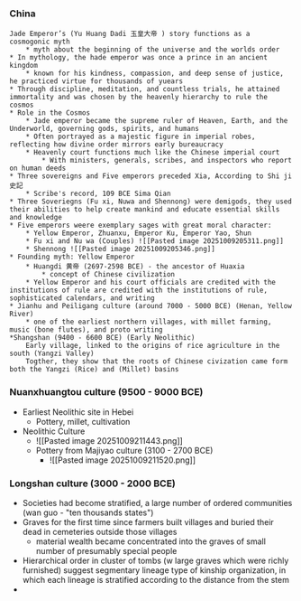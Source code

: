 ### China
	Jade Emperor’s (Yu Huang Dadi 玉皇大帝 ) story functions as a cosmogonic myth
		* myth about the beginning of the universe and the worlds order
	* In mythology, the hade emperor was once a prince in an ancient kingdom
		* known for his kindness, compassion, and deep sense of justice, he practiced virtue for thousands of yuears
	* Through discipline, meditation, and countless trials, he attained immortality and was chosen by the heavenly hierarchy to rule the cosmos
	* Role in the Cosmos
		* Jade emperor became the supreme ruler of Heaven, Earth, and the Underworld, governing gods, spirits, and humans
		* Often portrayed as a majestic figure in imperial robes, reflecting how divine order mirrors early bureaucracy
		* Heavenly court functions much like the Chinese imperial court 
			* With ministers, generals, scribes, and inspectors who report on human deeds
	* Three sovereigns and Five emperors preceded Xia, According to Shi ji 史記 
		* Scribe's record, 109 BCE Sima Qian
	* Three Soveriegns (Fu xi, Nuwa and Shennong) were demigods, they used their abilities to help create mankind and educate essential skills and knowledge
	* Five emperors weere exemplary sages with great moral character: 
		* Yellow Emperor, Zhuanxu, Emperor Ku, Emperor Yao, Shun
		* Fu xi and Nu wa (Couples) ![[Pasted image 20251009205311.png]]
		* Shennong ![[Pasted image 20251009205346.png]]
	* Founding myth: Yellow Emperor
		* Huangdi 黄帝 (2697-2598 BCE) - the ancestor of Huaxia
			* concept of Chinese civilization
		* Yellow Emperor and his court officials are credited with the institutions of rule are credited with the institutions of rule, sophisticated calendars, and writing
	* Jianhu and Peiligang culture (around 7000 - 5000 BCE) (Henan, Yellow River)
		* one of the earliest northern villages, with millet farming, music (bone flutes), and proto writing
	*Shangshan (9400 - 6600 BCE) (Early Neolithic)
		Early village, linked to the origins of rice agriculture in the south (Yangzi Valley)
		Togther, they show that the roots of Chinese civization came form both the Yangzi (Rice) and (Millet) basins

### Nuanxhuangtou culture (9500 - 9000 BCE)
* Earliest Neolithic site in Hebei
	* Pottery, millet, cultivation
* Neolithic Culture
	* ![[Pasted image 20251009211443.png]]
	* Pottery from Majiyao culture (3100 - 2700 BCE)
		* ![[Pasted image 20251009211520.png]]
### Longshan culture (3000 - 2000 BCE)
* Societies had become stratified, a large number of ordered communities (wan guo - "ten thousands states")
* Graves for the first time since farmers built villages and buried their dead in cemeteries outside those villages
	* material wealth became concentrated into the graves of small number of presumably special people
* Hierarchical order in cluster of tombs (w large graves which were richly furnished) suggest segmentary lineage type of kinship organization, in which each lineage is stratified according to the distance from the stem
* 